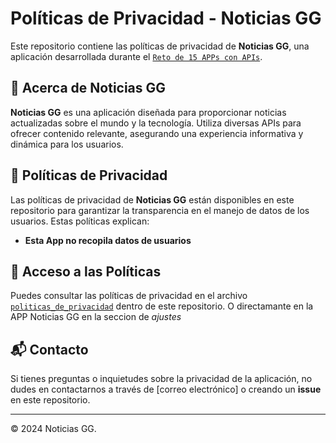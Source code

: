 # Políticas de Privacidad - Noticias GG

Este repositorio contiene las políticas de privacidad de **Noticias GG**, una aplicación desarrollada durante el [`Reto de 15 APPs con APIs`](https://github.com/felipesanchez-dev/15-Projects-APIs-Challenge).
## 📌 Acerca de Noticias GG

**Noticias GG** es una aplicación diseñada para proporcionar noticias actualizadas sobre el mundo y la tecnología. Utiliza diversas APIs para ofrecer contenido relevante, asegurando una experiencia informativa y dinámica para los usuarios.

## 🔐 Políticas de Privacidad

Las políticas de privacidad de **Noticias GG** están disponibles en este repositorio para garantizar la transparencia en el manejo de datos de los usuarios. Estas políticas explican:

- **Esta App no recopila datos de usuarios**

## 📄 Acceso a las Políticas

Puedes consultar las políticas de privacidad en el archivo [`politicas_de_privacidad`](https://felipesanchez-dev.github.io/Politicas-de-privacidad-Noticias-GG/) dentro de este repositorio. O directamante en la APP Noticias GG en la seccion de *ajustes*

## 📬 Contacto

Si tienes preguntas o inquietudes sobre la privacidad de la aplicación, no dudes en contactarnos a través de [correo electrónico] o creando un **issue** en este repositorio.

---
© 2024 Noticias GG.
